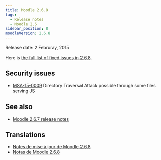 ```yaml
---
title: Moodle 2.6.8
tags:
  - Release notes
  - Moodle 2.6
sidebar_position: 8
moodleVersion: 2.6.8
---
```


Release date: 2 Februray, 2015

Here is [the full list of fixed issues in 2.6.8](https://tracker.moodle.org/secure/IssueNavigator!executeAdvanced.jspa?jqlQuery=project+%3D+mdl+AND+resolution+%3D+fixed+AND+fixVersion+in+%28%222.6.8%22%29+ORDER+BY+priority+DESC&runQuery=true&clear=true).

## Security issues

- [MSA-15-0009](https://moodle.org/mod/forum/discuss.php?d=279956) Directory Traversal Attack possible through some files serving JS

## See also

- [Moodle 2.6.7 release notes](/general/releases/2.6/2.6.7)

## Translations

- [Notes de mise à jour de Moodle 2.6.8](https://docs.moodle.org/fr/Notes_de_mise_à_jour_de_Moodle_2.6.8)
- [Notas de Moodle 2.6.8](https://docs.moodle.org/es/Notas_de_Moodle_2.6.8)
